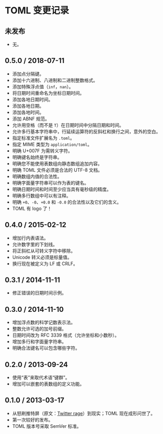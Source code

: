 # TOML 变更记录

## 未发布

* 无。

## 0.5.0 / 2018-07-11

* 添加点分隔键。
* 添加十六进制、八进制和二进制整数格式。
* 添加特殊浮点值（`inf`，`nan`）。
* 将日期时间重命名为坐标日期时间。
* 添加各地日期时间。
* 添加各地日期。
* 添加各地时间。
* 添加 ABNF 规范。
* 允许用空格（而不是 `T`）在日期时间中分隔日期和时间。
* 允许多行基本字符串中，行延续运算符的反斜杠和换行之间，意外的空白。
* 指定标准文件扩展名为 `.toml`。
* 指定 MIME 类型为 `application/toml`。
* 明确 U+007F 为需转义字符。
* 明确键名始终是字符串。
* 明确您不能使用表数组向静态数组追加内容。
* 明确 TOML 文件必须是合法的 UTF-8 文档。
* 明确数组内值的合法性。
* 明确字面量字符串可以作为表的键名。
* 明确日期时间和时间至少应当具有毫秒级的精度。
* 明确多行数组中可以有注释。
* 明确 `+0`、`-0`、`+0.0` 和 `-0.0` 的合法性以及它们的含义。
* TOML 有 logo 了！

## 0.4.0 / 2015-02-12

* 增加行内表语法。
* 允许数字里的下划线。
* 将正斜杠从可转义字符中移除。
* Unicode 转义必须是标量值。
* 换行现在被定义为 LF 或 CRLF。

## 0.3.1 / 2014-11-11

* 修正错误的日期时间示例。

## 0.3.0 / 2014-11-10

* 增加浮点数的科学记数表示法。
* 整数允许可选的加号前缀。
* 日期时间改为 RFC 3339 格式（允许坐标和小数秒）。
* 增加多行和字面量字符串。
* 明确合法键名可以包含哪些字符。

## 0.2.0 / 2013-09-24

* 使用“表”来取代术语“键群”。
* 增加可以嵌套的表数组的定义功能。

## 0.1.0 / 2013-03-17

* 从怒刷推特屏（原文：[Twitter rage]）到现实；TOML 现在成形问世了。
* 第一次较好的发布。
* TOML 版本号采取 SemVer 标准。

[Twitter rage]: https://www.urbandictionary.com/define.php?term=Twitter%20Rage "Urban Dictionary: At least 5 consecutive angry tweets about something. Usually results in a drop in followers and/or more people twitter raging.&#10;都市词典：至少 5 条连续的关于某事愤怒的推文。通常会导致他人取关和/或更多的人被传染。"
